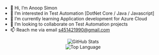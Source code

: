 - 👋 Hi, I’m Anoop Simon
- 👀 I’m interested in Test Automation [DotNet Core / Java / Javascript] 
- 🌱 I’m currently learning Application development for Azure Cloud
- 💞️ I’m looking to collaborate on Test Automation projects
- 📫 Reach me via email s451421990@gmail.com

<p align="center">
    <img alt = "GitHub Stats" src="https://github-readme-stats.vercel.app/api?username=automationio&show_icons=true&hide=issues&icon_color=000000&hide_border=true&title_color=5391FE&text_color=555">
    <br>
    <img alt = "Top Language" src="https://github-readme-stats.vercel.app/api/top-langs/?username=automationio&hide=html,&hide_border=true&title_color=5391FE&text_color=555"
</p>
